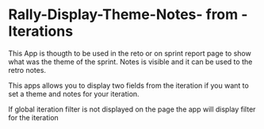 # Rally-Display-Theme-Notes- from -Iterations

This App is thougth to be used in the reto or on sprint report page to show what was the theme of the sprint.
Notes is visible and it can be used to the retro notes.

This apps allows you to display two fields from the iteration if you want to set a theme and notes for your iteration.

If global iteration filter is not displayed on the page the app will display filter for the iteration
